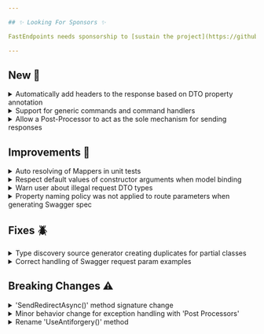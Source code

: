 ```yaml
---

## ✨ Looking For Sponsors ✨

FastEndpoints needs sponsorship to [sustain the project](https://github.com/FastEndpoints/FastEndpoints/issues/449). Please help out if you can.

---
```


[//]: # (<details><summary>title text</summary></details>)

## New 🎉

<details><summary>Automatically add headers to the response based on DTO property annotation</summary>

ref: https://github.com/FastEndpoints/FastEndpoints/issues/564

</details>

<details><summary>Support for generic commands and command handlers</summary>

Please see the [documentation](https://fast-endpoints.com/docs/command-bus#generic-commands-handlers) for more information.

</details>

<details><summary>Allow a Post-Processor to act as the sole mechanism for sending responses</summary>

As shown in [this example](https://gist.github.com/dj-nitehawk/6e23842dcb7640b165fd80ba57967540), a post-processor can now be made the sole controller/decider of how 
to send the appropriate response such as in the case with the "Results Pattern".

</details>

## Improvements 🚀

<details><summary>Auto resolving of Mappers in unit tests</summary>

Previously it was necessary for the user to instantiate and set the mapper on endpoints when unit testing endpoints classes. It is no longer necessary to do so
unless you want to. Existing code doesn't need to change as the `Mapper` property is still publicly settable.

</details>

<details><summary>Respect default values of constructor arguments when model binding</summary>

The default request binder will now use the default values from the constructor arguments of the DTO when instantiating the DTO before model binding starts. For
example, the `SomeOtherParam` property will have a value of `10` if no other binding sources provides a value for it.

```csharp
record MyRequest(string SomeParam,
                 int SomeOtherParam = 10);
```

</details>

<details><summary>Warn user about illegal request DTO types</summary>

FastEndpoints only supports model binding with DTOs that have publicly accessible properties. The following is not supported:

```csharp
sealed class MyEndpoint : Endpoint<Guid>
```

A more detailed `NotSupportedException` is now being thrown to make it easy track down the offending endpoint.

</details>

<details><summary>Property naming policy was not applied to route parameters when generating Swagger spec</summary>

If you had a request DTO like this:

```csharp
sealed class MyRequest
{
    public long SomeId { get; set; }
}
```

And a route like this:

```csharp
public override void Configure()
{
    Get("/something/{someID}");
}
```

Where the case of the parameter is different, and also had a property naming policy applied like this:

```csharp
app.UseFastEndpoints(c => c.Serializer.Options.PropertyNamingPolicy = JsonNamingPolicy.KebabCaseLower)
```

Previously the Swagger spec generated would have a mismatched operation path parameter `{someID}` and a Swagger request parameter `some-id`.

Now the Swagger path parameter is correctly rendered to match with the exact value/case as the request parameter.

</details>

## Fixes 🪲

<details><summary>Type discovery source generator creating duplicates for partial classes</summary>

The type discovery source generator will now correctly detect partial classes of targets and only create a single entry. #574

</details>

<details><summary>Correct handling of Swagger request param examples</summary>

Examples for request parameters were previously rendered as strings instead of the respective primitives or json objects.

Given the DTO model (with examples as xml tags):

```csharp
sealed class MyRequest
{
    /// <example>
    /// 10
    /// </example>
    public int SomeNumber { get; set; }

    /// <example>
    /// ["blah1","blah2"]
    /// </example>
    public string[] SomeList { get; set; }

    /// <example>
    /// { id : 1000, name : "john" }
    /// </example>
    public Nested SomeClass { get; set; }

    public sealed class Nested
    {
        public int Id { get; set; }
        public Guid GuidId { get; set; }
        public string Name { get; set; }
    }
}
```

Will now be correctly rendered as follows:

```json
"parameters": [
    {
        "name": "someNumber",
        "example": 10
    },
    {
        "name": "someList",        
        "example": [
            "blah1",
            "blah2"
        ]
    },
    {
        "name": "someClass",        
        "example": {
            "id": 1000,
            "name": "john"
        }
    }
]
```

</details>

## Breaking Changes ⚠️

<details><summary>'SendRedirectAsync()' method signature change</summary>

The method signature has been updated to the following:

```csharp
SendRedirectAsync(string location, bool isPermanent = false, bool allowRemoteRedirects = false)
```

This would be a breaking only if you were doing any of the following:

- Redirecting to a remote url instead of a local url. In which case simply set `allowRemoteRedirects` to `true`. otherwise the new behavior will throw an exception.
  this change was done to prevent [open redirect attacks](https://learn.microsoft.com/en-us/aspnet/mvc/overview/security/preventing-open-redirection-attacks) by default.

- A cancellation token was passed in to the method. The new method does not support cancellation due to the underlying `Results.Redirect(...)` methods do not support
  cancellation.

</details>

<details><summary>Minor behavior change for exception handling with 'Post Processors'</summary>

Previously when an exception is [handled by a post-processor](https://fast-endpoints.com/docs/pre-post-processors#handling-unhandled-exceptions-with-post-processors)
the captured exception would only be thrown out to the middleware pipeline in case the post-processor hasn't already written to the response stream. Detecting this
reliably has proven to be difficult and now your post-processor must explicitly call the following method if it's handling the exception itself and don't need the
exception to be thrown out to the pipeline.

```csharp
public class ExceptionProcessor : IPostProcessor<Request, Response>
{
    public async Task PostProcessAsync(IPostProcessorContext<Request, Response> ctx, ...)
    {
        ctx.MarkExceptionAsHandled();
        //do your exception handling after this call
    }
}
```

</details>

<details><summary>Rename 'UseAntiforgery()' method</summary>

The `builder.Services.UseAntiForgery()` extension method has been renamed to `.UseAntiforgeryFE()` in order to avoid confusion.

</details>